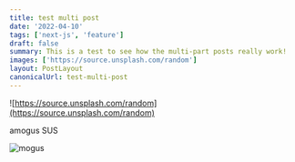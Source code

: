 ```yaml
---
title: test multi post
date: '2022-04-10'
tags: ['next-js', 'feature']
draft: false
summary: This is a test to see how the multi-part posts really work!
images: ['https://source.unsplash.com/random']
layout: PostLayout
canonicalUrl: test-multi-post
---
```


![https://source.unsplash.com/random](https://source.unsplash.com/random)

amogus SUS

![mogus](https://c.neevacdn.net/image/fetch/s--0pyaM3S_--/https%3A//www.amogus.org/amogus.png?savepath=amogus.png)
